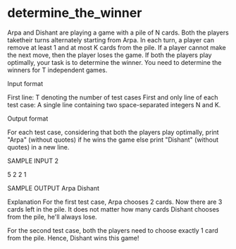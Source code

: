 # determine_the_winner

Arpa and Dishant are playing a game with a pile of N cards. Both the players taketheir turns alternately starting from Arpa. In each turn, a player can remove at least 1 and at most K cards from the pile. If a player cannot make the next move, then the player loses the game. If both the players play optimally, your task is to determine the winner. You need to determine the winners for T independent games.

Input format

First line: T denoting the number of test cases 
First and only line of each test case: A single line containing two space-separated integers N and K.

Output format

For each test case, considering that both the players play optimally, print "Arpa" (without quotes) if he wins the game else print "Dishant" (without quotes) in a new line.


SAMPLE INPUT 
2

5 2
2 1

SAMPLE OUTPUT 
Arpa
Dishant

Explanation
For the first test case, Arpa chooses 2 cards. Now there are 3 cards left in the pile. It does not matter how many cards Dishant chooses from the pile, he'll always lose. 

For the second test case, both the players need to choose exactly 1 card from the pile. Hence, Dishant wins this game!
